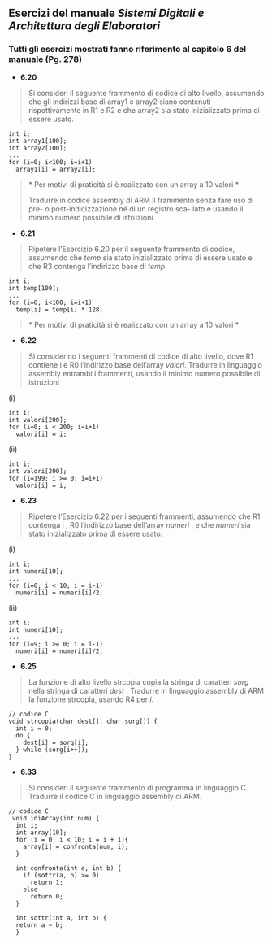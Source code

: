 ## Esercizi del manuale *Sistemi Digitali e Architettura degli Elaboratori*
  ### Tutti gli esercizi mostrati fanno riferimento al capitolo 6 del manuale (Pg. 278)
  * **6.20**
  >Si consideri il seguente frammento di codice
  >di alto livello, assumendo che gli indirizzi base di array1 e array2 siano contenuti rispettivamente in R1 e R2 e che array2
  >sia stato inizializzato prima di essere usato.
  ```
  int i;
  int array1[100];
  int array2[100];
  ...
  for (i=0; i<100; i=i+1)
    array1[i] = array2[i];
  ```
  >\* Per motivi di praticità si è realizzato con un array a 10 valori \*
  >
  >Tradurre in codice assembly di ARM il frammento senza
  >fare uso di pre- o post-indicizzazione né di un registro sca-
  >lato e usando il minimo numero possibile di istruzioni.
  
  * **6.21**
  >Ripetere l’Esercizio 6.20 per il seguente frammento di codice, assumendo che *temp* sia stato inizializzato 
  >prima di essere usato e che R3 contenga l’indirizzo base di *temp*
  ```
  int i;
  int temp[100];
  ...
  for (i=0; i<100; i=i+1)
    temp[i] = temp[i] * 128;
  ```
  >\* Per motivi di praticità si è realizzato con un array a 10 valori \*
  * **6.22**
  >Si considerino i seguenti frammenti di codice
  >di alto livello, dove R1 contiene i e R0 l’indirizzo base dell’array *valori*. Tradurre in linguaggio assembly entrambi i frammenti,
  >usando il minimo numero possibile di istruzioni

  (i)
  ```
  int i;
  int valori[200];
  for (i=0; i < 200; i=i+1)
    valori[i] = i;
  ```
  (ii)
  ```
  int i;
  int valori[200];
  for (i=199; i >= 0; i=i+1)
    valori[i] = i;
  ```
  * **6.23**
  >Ripetere l’Esercizio 6.22 per i seguenti frammenti, assumendo che R1 contenga i , R0 l’indirizzo base
  >dell’array *numeri* , e che *numeri* sia stato inizializzato prima di
  >essere usato.

  (i)
  ```
  int i;
  int numeri[10];
  ...
  for (i=0; i < 10; i = i-1)
    numeri[i] = numeri[i]/2;
  ```
  (ii)
  ```
  int i;
  int numeri[10];
  ...
  for (i=9; i >= 0; i = i-1)
    numeri[i] = numeri[i]/2;
  ```
  * **6.25**
  > La funzione di alto livello strcopia copia la
  >stringa di caratteri *sorg* nella stringa di caratteri *dest* . Tradurre in linguaggio assembly di ARM la funzione strcopia, usando R4 per *i*.
  ```
  // codice C
  void strcopia(char dest[], char sorg[]) {
    int i = 0;
    do {
      dest[i] = sorg[i];
    } while (sorg[i++]);
  }
  ```
  * **6.33**
  > Si consideri il seguente frammento di programma in linguaggio C. Tradurre il codice C in linguaggio assembly di ARM.
  ```
  // codice C
   void iniArray(int num) {
    int i;
    int array[10];
    for (i = 0; i < 10; i = i + 1){
      array[i] = confronta(num, i);
    }
    
    int confronta(int a, int b) {
      if (sottr(a, b) >= 0)
        return 1;
      else
        return 0;
    }
    
    int sottr(int a, int b) {
    return a − b;
    }
  ```
